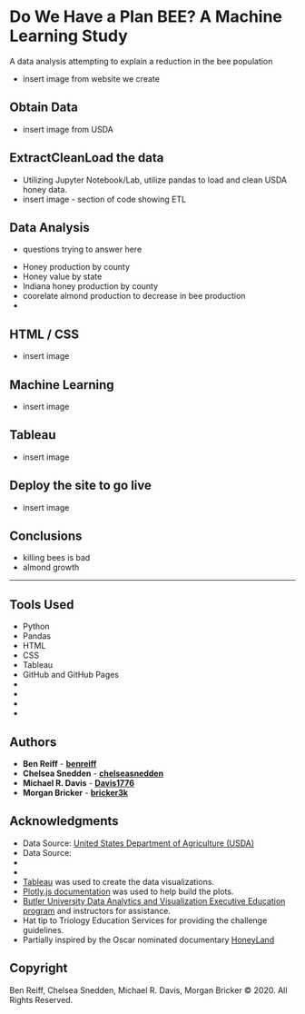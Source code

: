 # Do We Have a Plan BEE? A Machine Learning Study
A data analysis attempting to explain a reduction in the bee population
- insert image from website we create

## Obtain Data
- insert image from USDA

## **E**xtract**C**lean**L**oad the data
- Utilizing Jupyter Notebook/Lab, utilize pandas to load and clean USDA honey data.
- insert image - section of code showing ETL

## Data Analysis
- questions trying to answer here
* Honey production by county
* Honey value by state
* Indiana honey production by county
* coorelate almond production to decrease in bee production
* 

## HTML / CSS
- insert image

## Machine Learning
- insert image

## Tableau
- insert image

## Deploy the site to go live
- insert image

## Conclusions
- killing bees is bad
- almond growth

- - -
## Tools Used

* Python
* Pandas
* HTML
* CSS
* Tableau
* GitHub and GitHub Pages
* 
* 
* 
* 


## Authors

* **Ben Reiff** - **[benreiff](https://github.com/benreiff)**
* **Chelsea Snedden** - **[chelseasnedden](https://github.com/chelseasnedden)**
* **Michael R. Davis** - **[Davis1776](https://github.com/Davis1776)**
* **Morgan Bricker** - **[bricker3k](https://github.com/benreiff)**


## Acknowledgments

* Data Source: [United States Department of Agriculture (USDA)](https://quickstats.nass.usda.gov/)
* Data Source:
* 
* 
* [Tableau](https://www.tableau.com/) was used to create the data visualizations.
* [Plotly.js documentation](https://plot.ly/javascript/) was used to help build the plots.
* [Butler University Data Analytics and Visualization Executive Education program](https://www.butler.edu/executive-education) and instructors for assistance.
* Hat tip to Triology Education Services for providing the challenge guidelines.
* Partially inspired by the Oscar nominated documentary [HoneyLand](https://www.imdb.com/title/tt8991268/)

## Copyright
Ben Reiff, Chelsea Snedden, Michael R. Davis, Morgan Bricker © 2020. All Rights Reserved.